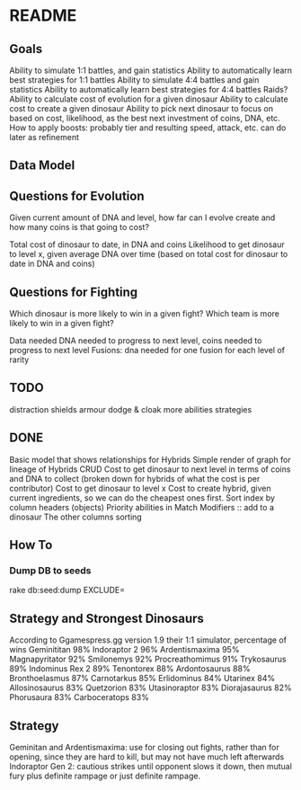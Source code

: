 # README
## Goals
Ability to simulate 1:1 battles, and gain statistics
Ability to automatically learn best strategies for 1:1 battles
Ability to simulate 4:4 battles and gain statistics
Ability to automatically learn best strategies for 4:4 battles
Raids?
Ability to calculate cost of evolution for a given dinosaur
Ability to calculate cost to create a given dinosaur
Ability to pick next dinosaur to focus on based on cost, likelihood, as the best next investment of coins, DNA, etc.
How to apply boosts: probably tier and resulting speed, attack, etc. can do later as refinement


## Data Model


## Questions for Evolution
Given current amount of DNA and level, how far can I evolve create and how many coins is that going to cost?

Total cost of dinosaur to date, in DNA and coins
Likelihood to get dinosaur to level x, given average DNA over time (based on total cost for dinosaur to date in DNA and coins)

## Questions for Fighting
Which dinosaur is more likely to win in a given fight?
Which team is more likely to win in a given fight?


Data needed
DNA needed to progress to next level, coins needed to progress to next level
Fusions: dna needed for one fusion for each level of rarity


## TODO
distraction
shields
armour
dodge & cloak
more abilities
strategies


## DONE
Basic model that shows relationships for Hybrids
Simple render of graph for lineage of Hybrids
CRUD
Cost to get dinosaur to next level in terms of coins and DNA to collect (broken down for hybrids of what the cost is per contributor)
Cost to get dinosaur to level x
Cost to create hybrid, given current ingredients, so we can do the cheapest ones first.
Sort index by column headers (objects)
Priority abilities in Match
Modifiers :: add to a dinosaur
The other columns sorting


## How To
### Dump DB to seeds
rake db:seed:dump EXCLUDE=

## Strategy and Strongest Dinosaurs
According to Ggamespress.gg version 1.9 their 1:1 simulator, percentage of wins
Geminititan 98%
Indoraptor 2 96%
Ardentismaxima 95%
Magnapyritator 92%
Smilonemys 92%
Procreathomimus 91%
Trykosaurus 89%
Indominus Rex 2 89%
Tenontorex 88%
Ardontosaurus 88%
Bronthoelasmus 87%
Carnotarkus 85%
Erlidominus 84%
Utarinex 84%
Allosinosaurus 83%
Quetzorion 83%
Utasinoraptor 83%
Diorajasaurus 82%
Phorusaura 83%
Carboceratops 83%


## Strategy
Geminitan and Ardentismaxima: use for closing out fights, rather than for opening, since they are hard to kill, but may not have much left afterwards
Indoraptor Gen 2: cautious strikes until opponent slows it down, then mutual fury plus definite rampage or just definite rampage.
